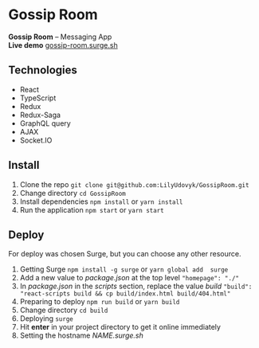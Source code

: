 # Gossip Room

**Gossip Room** – Messaging App <br>
**Live demo** [gossip-room.surge.sh](http://gossip-room.surge.sh/)

## Technologies

- React
- TypeScript
- Redux
- Redux-Saga
- GraphQL query
- AJAX
- Socket.IO


## Install

1.	Clone the repo ```git clone git@github.com:LilyUdovyk/GossipRoom.git```
2.	Change directory ```cd GossipRoom```
3.	Install dependencies ```npm install``` or ```yarn install``` <br>
4.	Run the application ```npm start``` or ```yarn start```


## Deploy

For deploy was chosen Surge, but you can choose any other resource.

1. Getting Surge ```npm install -g surge``` or ```yarn global add  surge```
2. Add a new value to *package.json* at the top level ```"homepage": "./"```
3. In *package.json* in the *scripts* section, replace the value *build* ```"build": "react-scripts build && cp build/index.html build/404.html"```
4. Preparing to deploy ```npm run build``` or ```yarn build```
5. Change directory ```cd build```
6. Deploying ```surge```
7. Hit **enter** in your project directory to get it online immediately
8. Setting the hostname *NAME.surge.sh*

